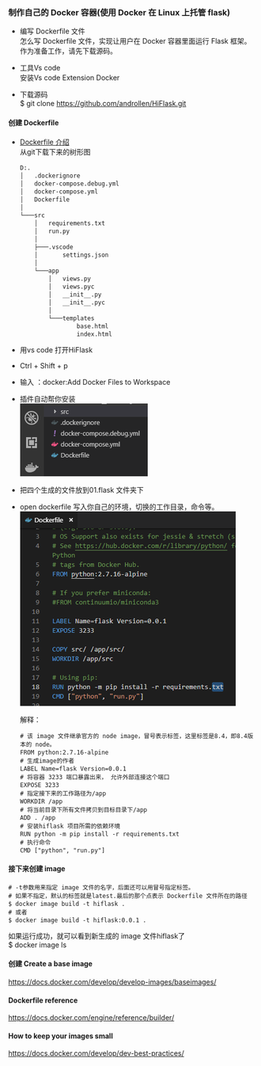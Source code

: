 ### 制作自己的 Docker 容器(使用 Docker 在 Linux 上托管 flask)

* 编写 Dockerfile 文件  
    怎么写 Dockerfile 文件，实现让用户在 Docker 容器里面运行 Flask 框架。
    作为准备工作，请先下载源码。

- 工具Vs code  
    安装Vs code Extension Docker

- 下载源码  
    $ git clone https://github.com/androllen/HiFlask.git


#### 创建 Dockerfile 
- [Dockerfile 介绍](06.Dockerfile.md)  
从git下载下来的树形图  
    ```
    D:.
    │   .dockerignore
    │   docker-compose.debug.yml
    │   docker-compose.yml
    │   Dockerfile
    │
    └───src
        │   requirements.txt
        │   run.py
        │
        ├───.vscode
        │       settings.json
        │
        └───app
            │   views.py
            │   views.pyc
            │   __init__.py
            │   __init__.pyc
            │
            └───templates
                    base.html
                    index.html
    ```  

- 用vs code 打开HiFlask
- Ctrl + Shift + p 
- 输入 ：docker:Add Docker Files to Workspace
- 插件自动帮你安装  
  ![](Assets/Snipaste_2019-05-21_17-47-47.png)  
- 把四个生成的文件放到01.flask 文件夹下
- open dockerfile 写入你自己的环境，切换的工作目录，命令等。
  ![](Assets/Snipaste_2019-05-21_17-49-10.png)  
  
  解释：  
    ```
    # 该 image 文件继承官方的 node image，冒号表示标签，这里标签是8.4，即8.4版本的 node。
    FROM python:2.7.16-alpine
    # 生成image的作者
    LABEL Name=flask Version=0.0.1
    # 将容器 3233 端口暴露出来， 允许外部连接这个端口
    EXPOSE 3233    
    # 指定接下来的工作路径为/app
    WORKDIR /app
    # 将当前目录下所有文件拷贝到目标目录下/app
    ADD . /app
    # 安装hiflask 项目所需的依赖环境
    RUN python -m pip install -r requirements.txt
    # 执行命令
    CMD ["python", "run.py"]  
    ```



#### 接下来创建 image

```
# -t参数用来指定 image 文件的名字，后面还可以用冒号指定标签。
# 如果不指定，默认的标签就是latest.最后的那个点表示 Dockerfile 文件所在的路径
$ docker image build -t hiflask .
# 或者 
$ docker image build -t hiflask:0.0.1 .
```

如果运行成功，就可以看到新生成的 image 文件hiflask了  
$ docker image ls  


    

#### 创建 Create a base image
<https://docs.docker.com/develop/develop-images/baseimages/>

#### Dockerfile reference
<https://docs.docker.com/engine/reference/builder/>

#### How to keep your images small
<https://docs.docker.com/develop/dev-best-practices/>
